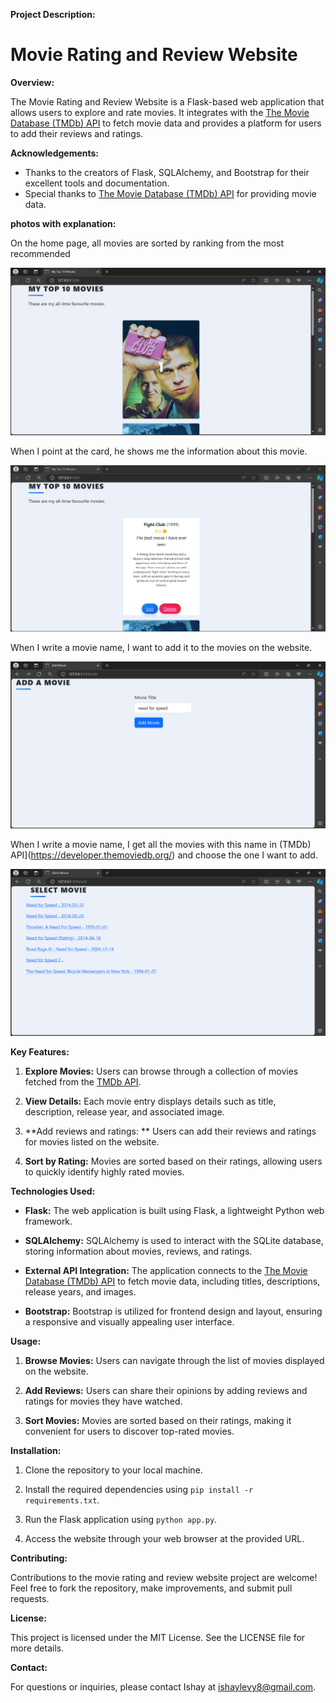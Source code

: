 **Project Description:**
# Movie Rating and Review Website
**Overview:**

The Movie Rating and Review Website is a Flask-based web application that allows users to explore and rate movies. It integrates with the [The Movie Database (TMDb) API](https://developer.themoviedb.org/) to fetch movie data and provides a platform for users to add their reviews and ratings.



**Acknowledgements:**

- Thanks to the creators of Flask, SQLAlchemy, and Bootstrap for their excellent tools and documentation.
- Special thanks to [The Movie Database (TMDb) API](https://developer.themoviedb.org/) for providing movie data.


**photos with explanation:**

On the home page, all movies are sorted by ranking from the most recommended

![front card](photos/Front_Card.PNG)



When I point at the card, he shows me the information about this movie.

![back card](photos/Back_Card.PNG)



When I write a movie name, I want to add it to the movies on the website.

![api results](photos/Add.PNG)



When I write a movie name, I get all the movies with this name in (TMDb) API](https://developer.themoviedb.org/) and choose the one I want to add.

![api results](photos/Api_Results.PNG)


**Key Features:**

1. **Explore Movies:** Users can browse through a collection of movies fetched from the [TMDb API](https://developer.themoviedb.org/).

2. **View Details:** Each movie entry displays details such as title, description, release year, and associated image.

3. **Add reviews and ratings: ** Users can add their reviews and ratings for movies listed on the website.

4. **Sort by Rating:** Movies are sorted based on their ratings, allowing users to quickly identify highly rated movies.

**Technologies Used:**

- **Flask:** The web application is built using Flask, a lightweight Python web framework.
  
- **SQLAlchemy:** SQLAlchemy is used to interact with the SQLite database, storing information about movies, reviews, and ratings.

- **External API Integration:** The application connects to the [The Movie Database (TMDb) API](https://developer.themoviedb.org/) to fetch movie data, including titles, descriptions, release years, and images.

- **Bootstrap:** Bootstrap is utilized for frontend design and layout, ensuring a responsive and visually appealing user interface.

**Usage:**

1. **Browse Movies:** Users can navigate through the list of movies displayed on the website.
  
2. **Add Reviews:** Users can share their opinions by adding reviews and ratings for movies they have watched.

3. **Sort Movies:** Movies are sorted based on their ratings, making it convenient for users to discover top-rated movies.

**Installation:**

1. Clone the repository to your local machine.
  
2. Install the required dependencies using `pip install -r requirements.txt`.

3. Run the Flask application using `python app.py`.

4. Access the website through your web browser at the provided URL.

**Contributing:**

Contributions to the movie rating and review website project are welcome! Feel free to fork the repository, make improvements, and submit pull requests.

**License:**

This project is licensed under the MIT License. See the LICENSE file for more details.


**Contact:**

For questions or inquiries, please contact Ishay at ishaylevy8@gmail.com.
